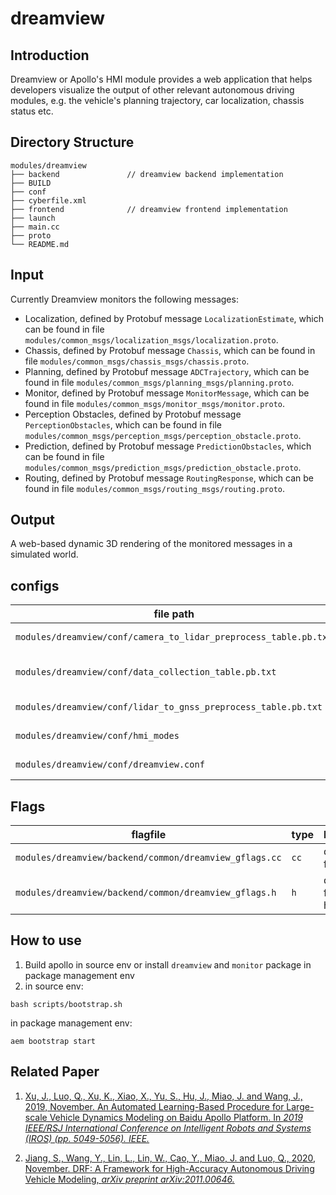 
# dreamview

## Introduction
Dreamview or Apollo's HMI module provides a web application that helps developers visualize the output of other relevant autonomous driving modules, e.g. the vehicle's planning trajectory, car localization, chassis status etc.

## Directory Structure
```shell
modules/dreamview
├── backend               // dreamview backend implementation
├── BUILD
├── conf
├── cyberfile.xml
├── frontend              // dreamview frontend implementation 
├── launch
├── main.cc
├── proto
└── README.md
```

## Input
  Currently Dreamview monitors the following messages:
  * Localization, defined by Protobuf message `LocalizationEstimate`, which can be found in file `modules/common_msgs/localization_msgs/localization.proto`.
  * Chassis, defined by Protobuf message `Chassis`, which can be found in file `modules/common_msgs/chassis_msgs/chassis.proto`.
  * Planning, defined by Protobuf message `ADCTrajectory`, which can be found in file `modules/common_msgs/planning_msgs/planning.proto`.
  * Monitor, defined by Protobuf message `MonitorMessage`, which can be found in file `modules/common_msgs/monitor_msgs/monitor.proto`.
  * Perception Obstacles, defined by Protobuf message `PerceptionObstacles`, which can be found in file `modules/common_msgs/perception_msgs/perception_obstacle.proto`.
  * Prediction, defined by Protobuf message `PredictionObstacles`, which can be found in file `modules/common_msgs/prediction_msgs/prediction_obstacle.proto`.
  * Routing, defined by Protobuf message `RoutingResponse`, which can be found in file `modules/common_msgs/routing_msgs/routing.proto`.

## Output
  A web-based dynamic 3D rendering of the monitored messages in a simulated world.

## configs

| file path                                                        | type / struct                            | Description           |
| ---------------------------------------------------------------- | ---------------------------------------- | --------------------- |
| `modules/dreamview/conf/camera_to_lidar_preprocess_table.pb.txt` | `apollo::dreamview::PreprocessTable`     | preprocess table      |
| `modules/dreamview/conf/data_collection_table.pb.txt`            | `apollo::dreamview::DataCollectionTable` | data collection table |
| `modules/dreamview/conf/lidar_to_gnss_preprocess_table.pb.txt`   | `apollo::dreamview::PreprocessTable`     | preprocess table      |
| `modules/dreamview/conf/hmi_modes`                               | `apollo::dreamview::HMIMode`             | HMI mode config       |
| `modules/dreamview/conf/dreamview.conf`                          | `gflags`                                 |   gflags config       |

## Flags

| flagfile                                               | type | Description                 |
| ------------------------------------------------------ | ---- | --------------------------- |
| `modules/dreamview/backend/common/dreamview_gflags.cc` | `cc` | dreamview flags define      |
| `modules/dreamview/backend/common/dreamview_gflags.h`  | `h`  | dreamview flags header      |

## How to use

1. Build apollo in source env or install `dreamview` and `monitor` package in package management env
2. in source env:
```shell
bash scripts/bootstrap.sh
```

in package management env:
```shell
aem bootstrap start
```

## Related Paper

1. [Xu, J., Luo, Q., Xu, K., Xiao, X., Yu, S., Hu, J., Miao, J. and Wang, J., 2019, November. An Automated Learning-Based Procedure for Large-scale Vehicle Dynamics Modeling on Baidu Apollo Platform. In *2019 IEEE/RSJ International Conference on Intelligent Robots and Systems (IROS) (pp. 5049-5056). IEEE.*](https://ieeexplore.ieee.org/document/8968102)

2. [Jiang, S., Wang, Y., Lin, L., Lin, W., Cao, Y., Miao, J. and Luo, Q., 2020, November. DRF: A Framework for High-Accuracy Autonomous Driving Vehicle Modeling, *arXiv preprint arXiv:2011.00646.*](https://arxiv.org/abs/2011.00646)
